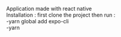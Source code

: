 Application made with react native  
Installation : first clone the project  then run :  
-yarn global add expo-cli   
-yarn  
